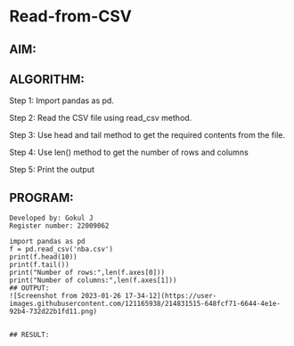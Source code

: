 # Read-from-CSV

## AIM:

## ALGORITHM:
Step 1:
Import pandas as pd.

Step 2:
Read the CSV file using read_csv method.

Step 3:
Use head and tail method to get the required contents from the file.

Step 4:
Use len() method to get the number of rows and columns

Step 5:
Print the output



## PROGRAM:
```
Developed by: Gokul J
Register number: 22009062

import pandas as pd
f = pd.read_csv('nba.csv')
print(f.head(10))
print(f.tail())
print("Number of rows:",len(f.axes[0]))
print("Number of columns:",len(f.axes[1]))
## OUTPUT:
![Screenshot from 2023-01-26 17-34-12](https://user-images.githubusercontent.com/121165938/214831515-648fcf71-6644-4e1e-92b4-732d22b1fd11.png)


## RESULT:
